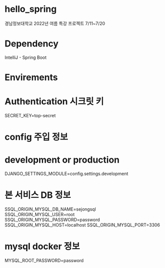 # hello_spring
경남정보대학교 2022년 여름 특강 프로젝트 7/11~7/20
# Dependency
IntelliJ - Spring Boot
# Envirements

# Authentication 시크릿 키
SECRET_KEY=top-secret
# config 주입 정보
# development or production
DJANGO_SETTINGS_MODULE=config.settings.development

# 본 서비스 DB 정보
SSQL_ORIGIN_MYSQL_DB_NAME=sejongsql
SSQL_ORIGIN_MYSQL_USER=root
SSQL_ORIGIN_MYSQL_PASSWORD=password
SSQL_ORIGIN_MYSQL_HOST=localhost
SSQL_ORIGIN_MYSQL_PORT=3306

# mysql docker 정보
MYSQL_ROOT_PASSWORD=password
